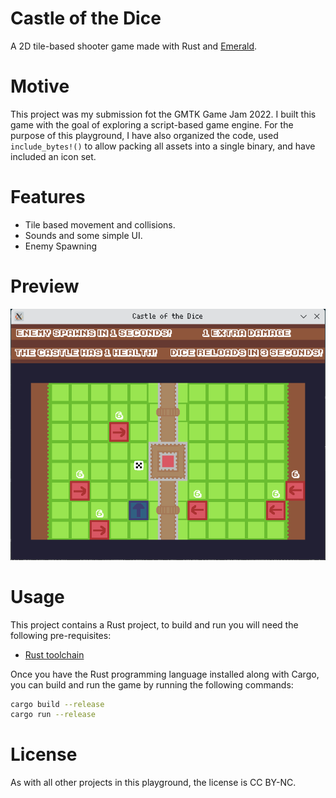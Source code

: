 # Castle of the Dice

A 2D tile-based shooter game made with Rust and [Emerald](https://crates.io/crates/emerald).

# Motive

This project was my submission fot the GMTK Game Jam 2022. I built this game with the goal of exploring a script-based game engine. For the purpose of this playground, I have also organized the code, used `include_bytes!()` to allow packing all assets into a single binary, and have included an icon set.

# Features

* Tile based movement and collisions.
* Sounds and some simple UI.
* Enemy Spawning

# Preview

![GMTK2022Preview](GMTK2022Preview.png)

# Usage

This project contains a Rust project, to build and run you will need the following pre-requisites:

* [Rust toolchain](https://www.rust-lang.org/tools/install)

Once you have the Rust programming language installed along with Cargo, you can build and run the game by running the following commands:

``` bash
cargo build --release
cargo run --release
```

# License

As with all other projects in this playground, the license is CC BY-NC.
